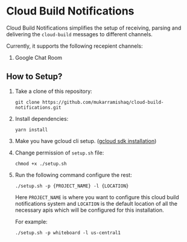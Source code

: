 # Cloud Build Notifications

Cloud Build Notifications simplifies the setup of receiving, parsing and delivering the `cloud-build` messages to different channels.

Currently, it supports the following recepient channels:

1. Google Chat Room

## How to Setup?

1. Take a clone of this repository:

   ```shell
   git clone https://github.com/mukarramishaq/cloud-build-notifications.git
   ```

2. Install dependencies:

   ```shell
   yarn install
   ```

3. Make you have gcloud cli setup. ([gcloud sdk installation](https://cloud.google.com/sdk/docs/install))

4. Change permission of `setup.sh` file:

    ```shell
   chmod +x ./setup.sh
   ```

5. Run the following command configure the rest:

    ```shell
    ./setup.sh -p {PROJECT_NAME} -l {LOCATION}
    ```

   Here `PROJECT_NAME` is where you want to configure this cloud build notifications system and `LOCATION` is the default location of all the necessary apis which will be configured for this installation.

   For example:

   ```shell
   ./setup.sh -p whiteboard -l us-central1
   ```
